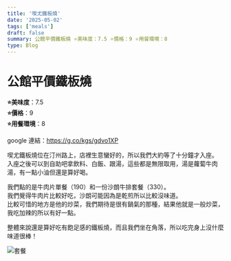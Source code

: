 ```yaml
---
title: '喫尤鐵板燒'
date: '2025-05-02'
tags: ['meals']
draft: false
summary: 公館平價鐵板燒 ⭐️美味度：7.5 ⭐️價格：9 ⭐️用餐環境：8
type: Blog
---
```


# 公館平價鐵板燒

**⭐️美味度**：7.5  
**⭐️價格**：9  
**⭐️用餐環境**：8

google 連結：https://g.co/kgs/gdvo1XP

喫尤鐵板燒位在汀州路上，店裡生意蠻好的，所以我們大約等了十分鐘才入座。  
入座之後可以到自助吧拿飲料、白飯、跟湯，這些都是無限取用，湯是蘿蔔牛肉湯，有一點小油但還是算好喝。

我們點的是牛肉片單餐（190）和一份沙朗牛排套餐（330）。  
我們覺得牛肉片比較好吃，沙朗可能因為是乾煎所以比較沒味道。  
比較可惜的地方是他的炒菜，我們期待是很有鍋氣的那種，結果他就是一般炒菜，我吃加辣的所以有好一點。

整體來說還是算好吃有飽足感的鐵板燒，而且我們坐在角落，所以吃完身上沒什麼味道很棒！

![套餐](/static/images/meal1.png)
